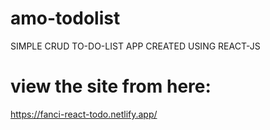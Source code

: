 # amo-todolist
 SIMPLE CRUD TO-DO-LIST APP CREATED USING REACT-JS

# view the site from here:
https://fanci-react-todo.netlify.app/
